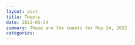 ```yaml
---
layout: post
title: Tweets
date: 2022-05-24
summary: These are the tweets for May 24, 2022.
categories:
---
```


